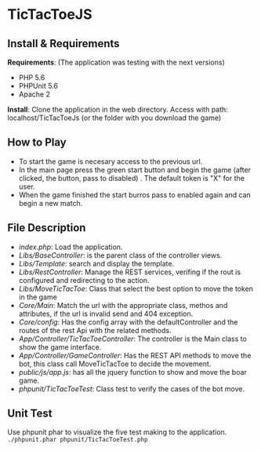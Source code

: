 # TicTacToeJS
## Install & Requirements
**Requirements**:
(The application was testing with the next versions)
- PHP 5.6 
- PHPUnit 5.6
- Apache 2

**Install**:
Clone the application in the web directory.
Access with path: localhost/TicTacToeJs (or the folder with you download the game)

## How to Play
+ To start the game is necesary access to the previous url.
+ In the main page press the green start button and begin the game (after clicked, the button, pass to disabled) . The default token is "X" for the user.
+ When the game finished the start burros pass to enabled again and can begin a new match.

## File Description
- *index.php*: Load the application.
- *Libs/BaseController*: is the parent class of the controller views.
- *Libs/Template*: search and display the template.
- *Libs/RestController*: Manage the REST services, verifing if the rout is configured and redirecting to the action.
- *Libs/MoveTicTacToe*: Class that select the best option to move the token in the game
- *Core/Main*: Match the url with the appropriate class, methos and attributes, if the url is invalid send and 404 exception.
- *Core/config*: Has the config array with the defaultController and the routes of the rest Api with the related methods.
- *App/Controller/TicTacToeController*: The controller is the Main class to show the game interface. 
- *App/Controller/GameController*: Has the REST API methods to move the bot, this class call MoveTicTacToe to decide the movement.
- *public/js/app.js*: has all the jquery function to show and move the boar game.
- *phpunit/TicTacToeTest*: Class test to verify the cases of the bot move.

## Unit Test
Use phpunit phar to visualize the five test making to the application.
```./phpunit.phar phpunit/TicTacToeTest.php```
